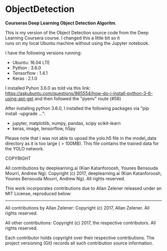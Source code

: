 # ObjectDetection
**Courseras Deep Learning Object Detection Algoritm**.

This is my version of the Object Detection source code from the Deep Learning Coursera course. I changed this a little bit so it \
runs on my local Ubuntu machine without using the Jupyter notebook. 

I have the following versions running:
* Ubuntu: 16.04 LTE
* Python : 3.6.0
* Tensorflow : 1.4.1
* Keras : 2.1.0

I installed Pyhon 3.6.0 as told via this link: https://askubuntu.com/questions/865554/how-do-i-install-python-3-6-using-apt-get
 and then followed the "pyenv" route (#56)
 
After installing python 3.6.0, I installed the following packages via "pip install -upgrade ...":
- jupyter, matplotlib, numpy, pandas, scipy scikit-learn
- keras, image, tensorflow, h5py

Please note that I was not able to upoad the yolo.h5 file in the model_data directory as it is too large ( > 100MB). This file contains the trained data for the YOLO network.

COPYRIGHT

All contributions by deeplearning.ai (Kian Katanforoosh, Younes Bensouda Mourri, Andrew Ng):
Copyright (c) 2017, deeplearning.ai (Kian Katanforoosh, Younes Bensouda Mourri, Andrew Ng).
All rights reserved.

This work incorporates contributions due to Allan Zelener released under an MIT License, reproduced below:

----------------------------------------------------
All contributions by Allan Zelener:
Copyright (c) 2017, Allan Zelener.
All rights reserved.

All other contributions:
Copyright (c) 2017, the respective contributors.
All rights reserved.

Each contributor holds copyright over their respective contributions.
The project versioning (Git) records all such contribution source information.
